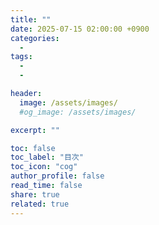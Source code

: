 ```yaml
---
title: ""
date: 2025-07-15 02:00:00 +0900
categories:
  -
tags:
  -
  -

header:
  image: /assets/images/
  #og_image: /assets/images/

excerpt: ""

toc: false
toc_label: "目次"
toc_icon: "cog"
author_profile: false
read_time: false
share: true
related: true
---
```


##

<!-- **太字**
*イタリック*
[リンク](https://example.com)
- リスト1
- リスト2
- リスト3 -->
